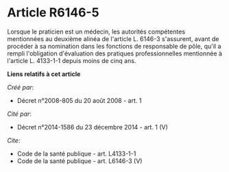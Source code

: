 # Article R6146-5

Lorsque le praticien est un médecin, les autorités compétentes mentionnées au deuxième alinéa de l'article L. 6146-3
s'assurent, avant de procéder à sa nomination dans les fonctions de responsable de pôle, qu'il a rempli l'obligation
d'évaluation des pratiques professionnelles mentionnée à l'article L. 4133-1-1 depuis moins de cinq ans.

**Liens relatifs à cet article**

_Créé par_:

  - Décret n°2008-805 du 20 août 2008 - art. 1

_Cité par_:

  - Décret n°2014-1586 du 23 décembre 2014 - art. 1 (V)

_Cite_:

  - Code de la santé publique - art. L4133-1-1
  - Code de la santé publique - art. L6146-3 (V)
